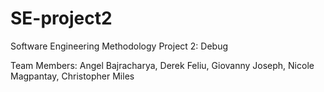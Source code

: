 # SE-project2

Software Engineering Methodology Project 2: Debug

Team Members: Angel Bajracharya, Derek Feliu, Giovanny Joseph, Nicole Magpantay, Christopher Miles
